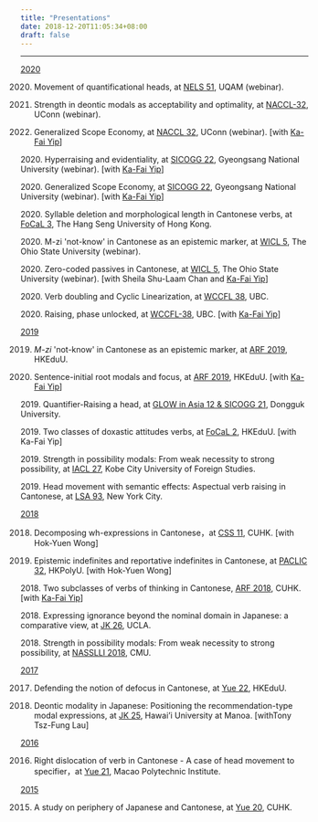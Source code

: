 ```yaml
---
title: "Presentations"
date: 2018-12-20T11:05:34+08:00
draft: false
---
```

<!-- My work can also be found <a href=https://www.researchgate.net/profile/Tommy_Tsz_Ming_Lee> here</a>. -->


---------------------------
<!--Template:  
<p>
2020. TITLE, at <a href=LINK>CONFERENCE</a>, UNI.
-->

<u>2020</u>

2020. Movement of quantificational heads, at <a href=https://sites.grenadine.uqam.ca/sites/linguistique/en/nels51>NELS 51</a>, UQAM (webinar).

2020. Strength in deontic modals as acceptability and optimality, at <a href=https://sites.google.com/site/naccl32uconn>NACCL-32</a>, UConn (webinar).

2020. Generalized Scope Economy, at <a href=https://sites.google.com/site/naccl32uconn>NACCL 32</a>, UConn (webinar). [with <a href=https://kafai-yip.github.io>Ka-Fai Yip</a>]
<p>
2020. Hyperraising and evidentiality, at <a href=http://2020.sicogg.or.kr/>SICOGG 22</a>, Gyeongsang National University (webinar). [with <a href=https://kafai-yip.github.io>Ka-Fai Yip</a>]
<p>
2020. Generalized Scope Economy, at <a href=http://2020.sicogg.or.kr/>SICOGG 22</a>, Gyeongsang National University (webinar). [with <a href=https://kafai-yip.github.io>Ka-Fai Yip</a>]
<p>
2020. Syllable deletion and morphological length in Cantonese verbs, at <a href=https://focalhongkong.wordpress.com/>FoCaL 3</a>, The Hang Seng University of Hong Kong.
<p>
2020. M-zi 'not-know' in Cantonese as an epistemic marker, at <a href=https://u.osu.edu/wicl/wicl-5/>WICL 5</a>, The Ohio State University (webinar).
<p>
2020. Zero-coded passives in Cantonese, at <a href=https://u.osu.edu/wicl/wicl-5/>WICL 5</a>, The Ohio State University (webinar). [with Sheila Shu-Laam Chan and <a href=https://kafai-yip.github.io>Ka-Fai Yip</a>]
<p>
2020. Verb doubling and Cyclic Linearization, at <a href=https://wccfl2020.linguistics.ubc.ca/>WCCFL 38</a>, UBC.
<p>
2020. Raising, phase unlocked, at <a href=https://wccfl2020.linguistics.ubc.ca/>WCCFL-38</a>, UBC. [with <a href=https://kafai-yip.github.io>Ka-Fai Yip</a>]

<u>2019</u>


2019. <i>M-zi</i> 'not-know' in Cantonese as an epistemic marker, at <a href=https://www.lshk.org/annual-research-forum-arf>ARF 2019</a>, HKEduU.

2019. Sentence-initial root modals and focus, at <a href=https://www.lshk.org/annual-research-forum-arf>ARF 2019</a>, HKEduU. [with <a href=https://kafai-yip.github.io>Ka-Fai Yip</a>]
<p>
2019. Quantifier-Raising a head, at <a href=http://sicogg.or.kr/GLOW-Asia-12-2019/>GLOW in Asia 12 & SICOGG 21</a>, Dongguk University.
<p>
2019. Two classes of doxastic attitudes verbs, at <a href=https://focalhongkong.wordpress.com/%e5%a4%a7%e5%90%88%e7%85%a7-group-photos/>FoCaL 2</a>, HKEduU.
[with Ka-Fai Yip]
<p>
2019. Strength in possibility modals: From weak necessity to strong possibility, at <a href=http://iacl27kobe.net/>IACL 27</a>, Kobe City University of Foreign Studies.
<p>
2019. Head movement with semantic effects: Aspectual verb raising in Cantonese, at <a href=https://www.linguisticsociety.org/event/lsa-2019-annual-meeting>LSA 93</a>, New York City.

<u>2018</u>

2018. Decomposing wh-expressions in Cantonese，at <a href=http://www.cuhk.edu.hk/ics/clrc/css11/index_e.html>CSS 11</a>, CUHK.
[with Hok-Yuen Wong]

2018. Epistemic indefinites and reportative indefinites in Cantonese, at <a href=http://www.cbs.polyu.edu.hk/2018paclic/>PACLIC 32</a>, HKPolyU.
[with Hok-Yuen Wong]
<p>
2018. Two subclasses of verbs of thinking in Cantonese, <a href=https://www.lshk.org/annual-research-forum-arf>ARF 2018</a>, CUHK.
[with <a href=https://kafai-yip.github.io>Ka-Fai Yip</a>]
<p>
2018. Expressing ignorance beyond the nominal domain in Japanese: a comparative view, at <a href=https://japanesekoreanlinguisticsconference26.wordpress.com/>JK 26</a>, UCLA.
<p>
2018. Strength in possibility modals: From weak necessity to strong possibility, at <a href=https://www.cmu.edu/nasslli2018/student-session/index.html>NASSLLI 2018</a>, CMU.

<u>2017</u>

2017. Defending the notion of defocus in Cantonese, at <a href=https://www.eduhk.hk/lml/yue2017/index-eng.html>Yue 22</a>, HKEduU.

2017. Deontic modality in Japanese: Positioning the recommendation-type modal expressions, at <a href=https://japanesekoreanlinguisticsconference25.wordpress.com/>JK 25</a>, Hawai’i University at Manoa.
[withTony Tsz-Fung Lau]

<u>2016</u>

2016. Right dislocation of verb in Cantonese - A case of head movement to specifier，at <a href=http://macau-yue-da.blogspot.com/2016/06/blog-post.html>Yue 21</a>, Macao Polytechnic Institute.

<u>2015</u>

2015. A study on periphery of Japanese and Cantonese, at <a href=http://www.cuhk.edu.hk/chi/yue20/index_en.html>Yue 20</a>, CUHK.
